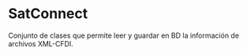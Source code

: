 # SatConnect

Conjunto de clases que permite leer y guardar en BD la información de archivos XML-CFDI.
